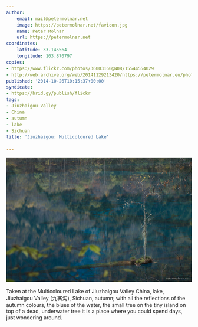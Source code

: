 ```yaml
---
author:
    email: mail@petermolnar.net
    image: https://petermolnar.net/favicon.jpg
    name: Peter Molnar
    url: https://petermolnar.net
coordinates:
    latitude: 33.145564
    longitude: 103.870797
copies:
- https://www.flickr.com/photos/36003160@N08/15544554029
- http://web.archive.org/web/20141129213420/https://petermolnar.eu/photo/jiuzhaigou-multicoloured-lake/
published: '2014-10-26T10:15:37+00:00'
syndicate:
- https://brid.gy/publish/flickr
tags:
- Jiuzhaigou Valley
- China
- autumn
- lake
- Sichuan
title: 'Jiuzhaigou: Multicoloured Lake'

---
```


![](jiuzhaigou-multicoloured-lake.jpg)

Taken at the Multicoloured Lake of Jiuzhaigou Valley China, lake,
Jiuzhaigou Valley (九寨沟), Sichuan, autumn; with all the reflections of
the autumn colours, the blues of the water, the small tree on the tiny
island on top of a dead, underwater tree it is a place where you could
spend days, just wondering around.